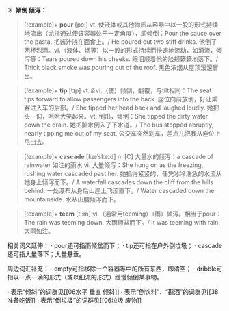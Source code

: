 ☀ <span class="category">**倾倒 倾泻：**</span>
>[!example]+ <span class="vocabulary">**pour**</span> [pɔ:] 
> <span class="definition">vt. 使液体或其他物质从容器中以一股的形式持续地流出（尤指通过使该容器处于一定角度），即倾倒：</span>Pour the sauce over the pasta. 把酱汁浇在面食上。/ He poured out two stiff drinks. 他倒了两杯烈酒。<span class="definition">vi.（液体、烟等）以一股的形式持续而快速地流动，如涌流，倾泻等：</span>Tears poured down his cheeks. 眼泪顺着他的脸颊簌簌地落下。/ Thick black smoke was pouring out of the roof. 黑色浓烟从屋顶滚滚冒出。

>[!example]+ <span class="vocabulary">**tip**</span> [tɪp] 
> <span class="definition">vt.＆vi.（使）倾倒，翻覆，与tilt相同：</span>The seat tips forward to allow passengers into the back. 座位向前放倒，好让乘客进入车的后部。/ She tipped her head back and laughed loudly. 她把头一仰，哈哈大笑起来。<span class="definition">vt. 倒出，倾倒：</span>She tipped the dirty water down the drain. 她把脏水倒入了下水道。/ The bus stopped abruptly, nearly tipping me out of my seat. 公交车突然刹车，差点儿把我从座位上甩出去。
           
>[!example]+ <span class="vocabulary">**cascade**</span> [kæˈskeɪd]
> <span class="definition">n. [C] 大量水的倾泻：</span>a cascade of rainwater 如注的雨水 <span class="definition">vi. 大量倾泻：</span>She hung on as the freezing, rushing water cascaded past her. 她抓得紧紧的，任凭冰冷湍急的水流从她身上倾泻而下。/ A waterfall cascades down the cliff from the hills behind. 一处瀑布从身后山崖上飞流直下。/ Water cascaded down the mountainside. 水从山腰倾泻而下。
           
>[!example]+ <span class="vocabulary">**teem**</span> [ti:m]
> <span class="definition">vi.（通常用teeming）（雨）倾泻。相当于pour：</span>The rain was teeming down. 大雨倾盆而下。/ It was teeming with rain. 大雨如注。

相关词义延伸：
· pour还可指雨倾盆而下；
· tip还可指在户外倒垃圾；
· cascade还可指大量落下；大量悬垂。

周边词汇补充：
· empty可指移除一个容器等中的所有东西，即清空；
· dribble可指以一点一滴的形式（或以细流的形式）缓慢倾倒某事物。

· 表示“倾斜”的词群见[[06水平 垂直 倾斜]]
· 表示“倒饮料”、“斟酒”的词群见[[38准备吃饭]]
· 表示“倒垃圾”的词群见[[06垃圾 废物]]
